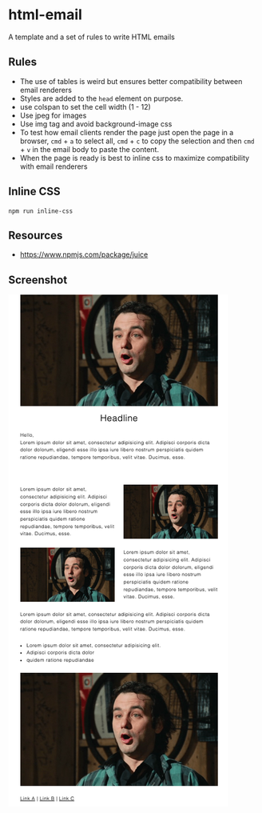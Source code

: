 # html-email

A template and a set of rules to write HTML emails

## Rules

- The use of tables is weird but ensures better compatibility between email renderers
- Styles are added to the `head` element on purpose.
- use colspan to set the cell width (1 - 12)
- Use jpeg for images
- Use img tag and avoid background-image css
- To test how email clients render the page just open the page in a browser, `cmd` + `a`
to select all, `cmd` + `c` to copy the selection and then `cmd` + `v` in the email body
to paste the content.
- When the page is ready is best to inline css to maximize compatibility with email renderers

## Inline CSS

    npm run inline-css
    
## Resources

- https://www.npmjs.com/package/juice

## Screenshot

![Alt text](./screenshot.png "Screenshot")
